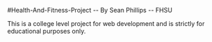 #Health-And-Fitness-Project -- By Sean Phillips   -- FHSU

This is a college level project for web development and is strictly for educational purposes only.
